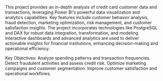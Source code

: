 This project provides an in-depth analysis of credit card customer data and transactions, leveraging Power BI's powerful data visualization and analytics capabilities. Key features include customer behavior analysis, fraud detection, marketing optimization, risk management, and customer satisfaction insights. The project incorporates technologies like PostgreSQL and DAX for robust data integration, transformation, and modeling. Interactive dashboards and advanced analytics are used to deliver actionable insights for financial institutions, enhancing decision-making and operational efficiency.

Key Objectives:
Analyze spending patterns and transaction frequencies.
Detect fraudulent activities and assess credit risk.
Optimize marketing campaigns and customer segmentation.
Improve customer satisfaction and operational workflows.

